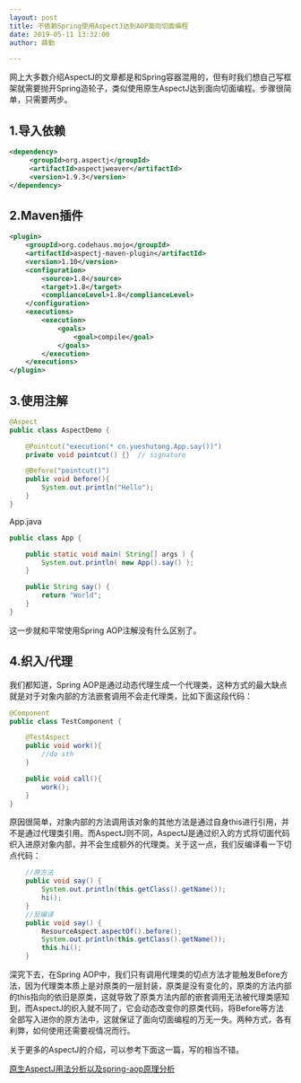 ```yaml
---
layout: post
title: 不依赖Spring使用AspectJ达到AOP面向切面编程
date: 2019-05-11 13:32:00
author: 薛勤

---
```

网上大多数介绍AspectJ的文章都是和Spring容器混用的，但有时我们想自己写框架就需要抛开Spring造轮子，类似使用原生AspectJ达到面向切面编程。步骤很简单，只需要两步。

## 1.导入依赖

```xml
<dependency>
     <groupId>org.aspectj</groupId>
     <artifactId>aspectjweaver</artifactId>
     <version>1.9.3</version>
</dependency>
```

## 2.Maven插件

```xml
<plugin>
    <groupId>org.codehaus.mojo</groupId>
    <artifactId>aspectj-maven-plugin</artifactId>
    <version>1.10</version>
    <configuration>
        <source>1.8</source>
        <target>1.8</target>
        <complianceLevel>1.8</complianceLevel>
    </configuration>
    <executions>
        <execution>
            <goals>
                <goal>compile</goal>
            </goals>
        </execution>
    </executions>
</plugin>
```

## 3.使用注解

```java
@Aspect
public class AspectDemo {

    @Pointcut("execution(* cn.yueshutong.App.say())")
    private void pointcut() {}  // signature

    @Before("pointcut()")
    public void before(){
        System.out.println("Hello");
    }
}
```
App.java
```java
public class App {

    public static void main( String[] args ) {
        System.out.println( new App().say() );
    }

    public String say() {
        return "World";
    }
}
```

这一步就和平常使用Spring AOP注解没有什么区别了。

## 4.织入/代理

我们都知道，Spring AOP是通过动态代理生成一个代理类，这种方式的最大缺点就是对于对象内部的方法嵌套调用不会走代理类，比如下面这段代码：

```java
@Component
public class TestComponent {

    @TestAspect
    public void work(){
        //do sth
    }

    public void call(){
        work();
    }
}
```

原因很简单，对象内部的方法调用该对象的其他方法是通过自身this进行引用，并不是通过代理类引用。而AspectJ则不同，AspectJ是通过织入的方式将切面代码织入进原对象内部，并不会生成额外的代理类。关于这一点，我们反编译看一下切点代码：

```java
    //原方法
    public void say() {
        System.out.println(this.getClass().getName());
        hi();
    }
    //反编译
    public void say() {
        ResourceAspect.aspectOf().before();
        System.out.println(this.getClass().getName());
        this.hi();
    }
```

深究下去，在Spring AOP中，我们只有调用代理类的切点方法才能触发Before方法，因为代理类本质上是对原类的一层封装，原类是没有变化的，原类的方法内部的this指向的依旧是原类，这就导致了原类方法内部的嵌套调用无法被代理类感知到，而AspectJ的织入就不同了，它会动态改变你的原类代码，将Before等方法全部写入进你的原方法中，这就保证了面向切面编程的万无一失。两种方式，各有利弊，如何使用还需要视情况而行。

关于更多的AspectJ的介绍，可以参考下面这一篇，写的相当不错。

[原生AspectJ用法分析以及spring-aop原理分析](https://blog.mythsman.com/2017/12/21/1/)



